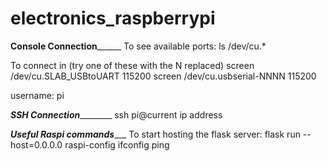 # electronics_raspberrypi

__________Console Connection________________
To see available ports:
ls /dev/cu.*

To connect in (try one of these with the N replaced)
screen /dev/cu.SLAB_USBtoUART 115200
screen /dev/cu.usbserial-NNNN 115200

username: pi


_________SSH Connection_________________
ssh pi@current ip address





_______Useful Raspi commands__________
To start hosting the flask server:
    flask run --host=0.0.0.0
raspi-config
ifconfig
ping

